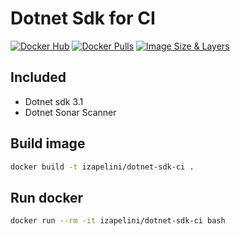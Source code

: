 # Dotnet Sdk for CI

[![Docker Hub](https://img.shields.io/badge/Docker%20Hub-info-blue.svg)](https://hub.docker.com/r/izapelini/dotnet-sdk-ci)
[![Docker Pulls](https://img.shields.io/docker/pulls/izapelini/dotnet-sdk-ci.svg)](https://hub.docker.com/r/izapelini/dotnet-sdk-ci/)
[![Image Size & Layers](https://images.microbadger.com/badges/image/izapelini/dotnet-sdk-ci.svg)](https://microbadger.com/images/izapelini/flower)

## Included

* Dotnet sdk 3.1
* Dotnet Sonar Scanner

## Build image

```bash
docker build -t izapelini/dotnet-sdk-ci .
```

## Run docker

```bash
docker run --rm -it izapelini/dotnet-sdk-ci bash
```
